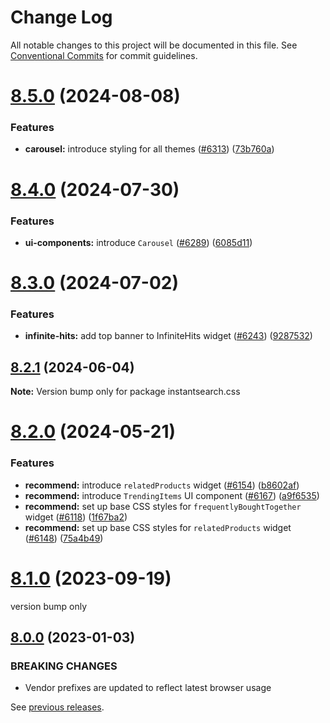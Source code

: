 # Change Log

All notable changes to this project will be documented in this file.
See [Conventional Commits](https://conventionalcommits.org) for commit guidelines.

# [8.5.0](https://github.com/algolia/instantsearch/compare/instantsearch.css@8.4.0...instantsearch.css@8.5.0) (2024-08-08)


### Features

* **carousel:** introduce styling for all themes ([#6313](https://github.com/algolia/instantsearch/issues/6313)) ([73b760a](https://github.com/algolia/instantsearch/commit/73b760a241e47bbd4aabb281beb38c3da169b87f))





# [8.4.0](https://github.com/algolia/instantsearch/compare/instantsearch.css@8.3.0...instantsearch.css@8.4.0) (2024-07-30)


### Features

* **ui-components:** introduce `Carousel` ([#6289](https://github.com/algolia/instantsearch/issues/6289)) ([6085d11](https://github.com/algolia/instantsearch/commit/6085d110c90ebb3ce51e6afed0157f76da6996a7))





# [8.3.0](https://github.com/algolia/instantsearch/compare/instantsearch.css@8.2.1...instantsearch.css@8.3.0) (2024-07-02)


### Features

* **infinite-hits:** add top banner to InfiniteHits widget ([#6243](https://github.com/algolia/instantsearch/issues/6243)) ([9287532](https://github.com/algolia/instantsearch/commit/9287532ec277da963cfddcff82f46bec50ad9a14))





## [8.2.1](https://github.com/algolia/instantsearch/compare/instantsearch.css@8.2.0...instantsearch.css@8.2.1) (2024-06-04)

**Note:** Version bump only for package instantsearch.css





# [8.2.0](https://github.com/algolia/instantsearch/compare/instantsearch.css@8.1.0...instantsearch.css@8.2.0) (2024-05-21)


### Features

* **recommend:** introduce `relatedProducts` widget ([#6154](https://github.com/algolia/instantsearch/issues/6154)) ([b8602af](https://github.com/algolia/instantsearch/commit/b8602afc042ec28158cdd70e12a01630adce11fa))
* **recommend:** introduce `TrendingItems` UI component ([#6167](https://github.com/algolia/instantsearch/issues/6167)) ([a9f6535](https://github.com/algolia/instantsearch/commit/a9f65358ce585e01b282e381f4998ad32f942a41))
* **recommend:** set up base CSS styles for `frequentlyBoughtTogether` widget ([#6118](https://github.com/algolia/instantsearch/issues/6118)) ([1f67ba2](https://github.com/algolia/instantsearch/commit/1f67ba2d83c736d7f9ad13e48a3a3a3e1a508faf))
* **recommend:** set up base CSS styles for `relatedProducts` widget ([#6148](https://github.com/algolia/instantsearch/issues/6148)) ([75a4b49](https://github.com/algolia/instantsearch/commit/75a4b495c411dc6f0d592b6d1c89656214c83028))





# [8.1.0](https://github.com/algolia/instantsearch/compare/instantsearch.css@8.0.0...instantsearch.css@8.1.0) (2023-09-19)


version bump only





## [8.0.0](https://github.com/algolia/instantsearch/compare/instantsearch.css@7.4.5...instantsearch.css@8.0.0) (2023-01-03)

### BREAKING CHANGES

* Vendor prefixes are updated to reflect latest browser usage





See [previous releases](https://github.com/algolia/instantsearch-specs/releases).
